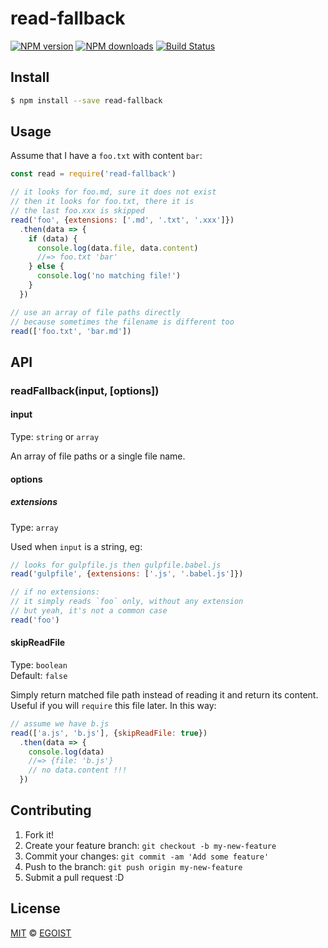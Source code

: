 # read-fallback

[![NPM version](https://img.shields.io/npm/v/read-fallback.svg?style=flat-square)](https://npmjs.com/package/read-fallback) [![NPM downloads](https://img.shields.io/npm/dm/read-fallback.svg?style=flat-square)](https://npmjs.com/package/read-fallback) [![Build Status](https://img.shields.io/circleci/project/egoist/read-fallback/master.svg?style=flat-square)](https://circleci.com/gh/egoist/read-fallback)

## Install

```bash
$ npm install --save read-fallback
```

## Usage

Assume that I have a `foo.txt` with content `bar`:

```js
const read = require('read-fallback')

// it looks for foo.md, sure it does not exist
// then it looks for foo.txt, there it is
// the last foo.xxx is skipped
read('foo', {extensions: ['.md', '.txt', '.xxx']})
  .then(data => {
    if (data) {
      console.log(data.file, data.content)
      //=> foo.txt 'bar'
    } else {
      console.log('no matching file!')
    }
  })

// use an array of file paths directly
// because sometimes the filename is different too
read(['foo.txt', 'bar.md'])
```

## API

### readFallback(input, [options])

#### input

Type: `string` or `array`

An array of file paths or a single file name.

#### options

##### extensions

Type: `array`  

Used when `input` is a string, eg: 

```js
// looks for gulpfile.js then gulpfile.babel.js
read('gulpfile', {extensions: ['.js', '.babel.js']})

// if no extensions:
// it simply reads `foo` only, without any extension
// but yeah, it's not a common case
read('foo')
```

#### skipReadFile

Type: `boolean`<br>
Default: `false`

Simply return matched file path instead of reading it and return its content. Useful if you will `require` this file later. In this way:

```js
// assume we have b.js
read(['a.js', 'b.js'], {skipReadFile: true})
  .then(data => {
    console.log(data)
    //=> {file: 'b.js'}
    // no data.content !!!
  })
```

## Contributing

1. Fork it!
2. Create your feature branch: `git checkout -b my-new-feature`
3. Commit your changes: `git commit -am 'Add some feature'`
4. Push to the branch: `git push origin my-new-feature`
5. Submit a pull request :D

## License

[MIT](https://egoist.mit-license.org/) © [EGOIST](https://github.com/egoist)
